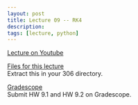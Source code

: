 ```yaml
---
layout: post
title: Lecture 09 -- RK4
description:
tags: [lecture, python]
---
```


[Lecture on Youtube](https://www.youtube.com/watch?v=awQSDrAP8Ew)

[Files for this lecture](https://buffalo.box.com/s/1ueugmq70fj5taqkjd45yrm1u7bwcz5f)  
Extract this in your 306 directory.

[Gradescope](https://www.gradescope.com/courses/134417)  
Submit HW 9.1 and HW 9.2 on Gradescope.